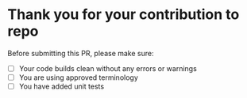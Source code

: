 # Thank you for your contribution to repo

Before submitting this PR, please make sure:

- [ ] Your code builds clean without any errors or warnings
- [ ] You are using approved terminology
- [ ] You have added unit tests
